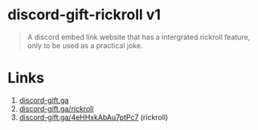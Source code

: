 # discord-gift-rickroll v1 
> A discord embed link website that has a intergrated rickroll feature, only to be used as a practical joke.
# Links
1. [discord-gift.ga](https://discord-gift.ga)
2. [discord-gift.ga/rickroll](https://discord-gift.ga/rickroll)
3. [discord-gift.ga/4eHHxkAbAu7ptPc7](https://discord-gift.ga/4eHHxkAbAu7ptPc7) (rickroll)
